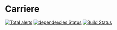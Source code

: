# Carriere

[![Total alerts](https://img.shields.io/lgtm/alerts/g/browniebroke/carriere-web.svg?logo=lgtm&logoWidth=18)](https://lgtm.com/projects/g/browniebroke/carriere-web/alerts/)
[![dependencies Status](https://david-dm.org/browniebroke/carriere-web/status.svg)](https://david-dm.org/browniebroke/carriere-web)
[![Build Status](https://travis-ci.com/browniebroke/carriere-web.svg?branch=master)](https://travis-ci.com/browniebroke/carriere-web)
